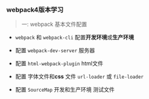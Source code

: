 ### webpack4版本学习

> 一: webpack 基本文件配置

- `webpack` 和 `webpack-cli` 配置**开发环境**或**生产环境**

- 配置 `webpack-dev-server` 服务器

- 配置 `html-webpack-plugin` html文件

- 配置 字体文件和**css** 文件 `url-loader` 或 `file-loader`

- 配置 `SourceMap` 开发和生产环境 测试文件
